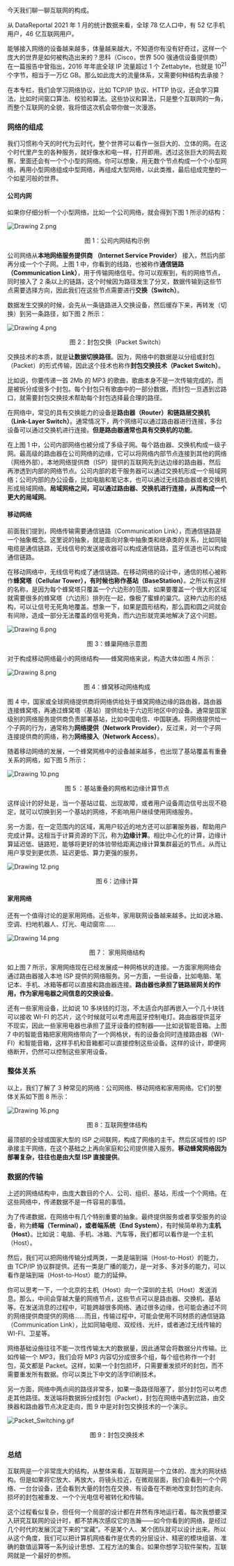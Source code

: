 <p data-nodeid="12910" class="">今天我们聊一聊互联网的构成。</p>
<p data-nodeid="12911">从 DataReportal 2021 年 1 月的统计数据来看，全球 78 亿人口中，有 52 亿手机用户，46 亿互联网用户。</p>
<p data-nodeid="12912">能够接入网络的设备越来越多，体量越来越大，不知道你有没有好奇过，这样一个庞大的世界是如何被构造出来的？思科（Cisco，世界 500 强通信设备提供商）在一篇报告中曾指出，2016 年年底全球 IP 流量超过 1 个 Zettabyte，也就是 10<sup>21</sup> 个字节，相当于一万亿 GB。那么如此庞大的流量体系，又需要何种结构去承接？</p>
<p data-nodeid="12913">在本专栏，我们会学习网络协议，比如 TCP/IP 协议、HTTP 协议，还会学习算法，比如时间窗口算法、校验和算法。这些协议和算法，只是整个互联网的一角，而整个互联网的全貌，我将借这次机会带你做一次漫游。</p>
<h3 data-nodeid="12914">网络的组成</h3>
<p data-nodeid="12915">我们习惯称今天的时代为云时代，整个世界可以看作一张巨大的、立体的网。在这个时代里产生的各种服务，就好像水和电一样，打开即用。透过这张巨大的网去观察，里面还会有一个个小型的网络。你可以想象，用无数个节点构成一个个小型网络，再用小型网络组成中型网络，再组成大型网络，以此类推，最后组成完整的一个如星河般的世界。</p>
<h4 data-nodeid="12916">公司内网</h4>
<p data-nodeid="12917">如果你仔细分析一个小型网络，比如一个公司网络，就会得到下图 1 所示的结构：</p>
<p data-nodeid="12918"><img src="https://s0.lgstatic.com/i/image6/M01/38/64/Cgp9HWB5O5KAFGFAAAD-82hpYWc483.png" alt="Drawing 2.png" data-nodeid="12983"></p>
<div data-nodeid="12919"><p style="text-align:center">图 1：公司内网结构示例</p></div>
<p data-nodeid="12920">公司网络从<strong data-nodeid="12997">本地网络服务提供商 （Internet Service Provider）</strong> 接入，然后内部再分成一个个子网。上图 1 中，你看到的线路，也被称作<strong data-nodeid="12998">通信链路（Communication Link）</strong>，用于传输网络信号。你可以观察到，有的网络节点，同时接入了 2 条以上的链路，这个时候因为路径发生了分叉，数据传输到这些节点需要选择方向，因此我们在这些节点需要进行<strong data-nodeid="12999">交换（Switch）</strong>。</p>
<p data-nodeid="12921">数据发生交换的时候，会先从一条链路进入交换设备，然后缓存下来，再转发（切换）到另一条路径，如下图 2 所示：</p>
<p data-nodeid="12922"><img src="https://s0.lgstatic.com/i/image6/M00/38/6D/CioPOWB5O7uAUZ7qAAB_rmbTigw120.png" alt="Drawing 4.png" data-nodeid="13003"></p>
<div data-nodeid="12923"><p style="text-align:center">图 2：封包交换（Packet Switch）</p></div>
<p data-nodeid="12924">交换技术的本质，就是<strong data-nodeid="13013">让数据切换路径</strong>。因为，网络中的数据是以分组或封包（Packet）的形式传输，因此这个技术也称作<strong data-nodeid="13014">封包交换技术（Packet Switch）</strong>。</p>
<p data-nodeid="12925">比如说，你要传递一首 2Mb 的 MP3 的歌曲，歌曲本身不是一次传输完成的，而是被拆分成很多个封包。每个封包只有歌曲中的一部分数据，而封包一旦遇到岔路口，就需要封包交换技术帮助每个封包选择最合理的路径。</p>
<p data-nodeid="12926">在网络中，常见的具有交换能力的设备是<strong data-nodeid="13025">路由器（Router）和链路层交换机（Link-Layer Switch）</strong>。通常情况下，两个网络可以通过路由器进行连接，多台设备可以通过交换机进行连接。<strong data-nodeid="13026">但是路由器通常也具有交换机的功能</strong>。</p>
<p data-nodeid="12927">在上图 1 中，公司内部网络也被分成了多级子网。每个路由器、交换机构成一级子网。最高级的路由器在公司网络的边缘，它可以将网络内部节点连接到其他的网络（网络外部）。本地网络提供商（ISP）提供的互联网先到达边缘的路由器，然后再渗透到内部的网络节点。公司内部的若干服务器可以通过交换机形成一个局域网络；公司内部的办公设备，比如电脑和笔记本，也可以通过无线路由器或者交换机形成局域网络。<strong data-nodeid="13032">局域网络之间，可以通过路由器、交换机进行连接，从而构成一个更大的局域网</strong>。</p>
<h4 data-nodeid="12928">移动网络</h4>
<p data-nodeid="12929">前面我们提到，网络传输需要通信链路（Communication Link），而通信链路是一个抽象概念。这里说的抽象，就是面向对象中抽象类和继承类的关系，比如同轴电缆是通信链路，无线信号的发送接收器可以构成通信链路，蓝牙信道也可以构成通信链路。</p>
<p data-nodeid="12930">在移动网络中，无线信号构成了通信链路。在移动网络的设计中，通信的核心被称作<strong data-nodeid="13040">蜂窝塔（Cellular Tower），有时候也称作基站（BaseStation）</strong>。之所以有这样的名称，是因为每个蜂窝塔只覆盖一个六边形的范围，如果要覆盖一个很大的区域就需要很多的蜂窝塔（六边形）排列在一起，像极了蜜蜂的巢穴。这种六边形的结构，可以让信号无死角地覆盖。想象一下，如果是圆形结构，那么圆和圆之间就会有间隙，造成一部分无法覆盖的信号死角，而六边形就完美地解决了这个问题。</p>
<p data-nodeid="12931"><img src="https://s0.lgstatic.com/i/image6/M01/38/64/Cgp9HWB5O86APsowAACbWDSSmH4919.png" alt="Drawing 6.png" data-nodeid="13043"></p>
<div data-nodeid="12932"><p style="text-align:center">图 3：蜂巢网络示意图</p></div>
<p data-nodeid="12933">对于构成移动网络最小的网络结构——蜂窝网络来说，构造大体如图 4 所示：</p>
<p data-nodeid="12934"><img src="https://s0.lgstatic.com/i/image6/M00/38/6D/CioPOWB5O9qATnBsAACZHrgoKJM926.png" alt="Drawing 8.png" data-nodeid="13047"></p>
<div data-nodeid="12935"><p style="text-align:center">图 4：蜂窝移动网络构成</p></div>
<p data-nodeid="12936">图 4 中，国家或全球网络提供商将网络供给处于蜂窝网络边缘的路由器，路由器连接蜂窝塔，再通过蜂窝塔（基站）提供给处于六边形地区中的设备。通常是国家级别的网络服务提供商负责部署基站，比如中国电信、中国联通。将网络提供给一个子网的行为，通常称为<strong data-nodeid="13057">网络提供（Network Provider）</strong>，反过来，对一个子网连接提供商的网络，称为<strong data-nodeid="13058">网络接入（Network Access）</strong>。</p>
<p data-nodeid="12937">随着移动网络的发展，一个蜂窝网格中的设备越来越多，也出现了基站覆盖有重叠关系的网格，如下图 5 所示：</p>
<p data-nodeid="12938"><img src="https://s0.lgstatic.com/i/image6/M00/38/6D/CioPOWB5O-iAar0QAABo9zrq_yU298.png" alt="Drawing 10.png" data-nodeid="13062"></p>
<div data-nodeid="12939"><p style="text-align:center">图 5 ：基站重叠的网格和边缘计算节点</p></div>
<p data-nodeid="12940">这样设计的好处是，当一个基站过载、出现故障，或者用户设备周边信号出现不稳定，就可以切换到另一个基站的网络，不影响用户继续使用网络服务。</p>
<p data-nodeid="12941">另一方面，在一定范围内的区域，离用户较近的地方还可以部署服务器，帮助用户完成计算。这相当于计算资源的下沉，称为<strong data-nodeid="13069">边缘计算</strong>。相比中心化的计算，边缘计算延迟低、链路短，能够将更好的体验带给距离边缘计算集群最近的节点。从而让用户享受到更优质、延迟更低、算力更强的服务。</p>
<p data-nodeid="12942"><img src="https://s0.lgstatic.com/i/image6/M00/38/6D/CioPOWB5O_mAPASCAACEaOOPkv0403.png" alt="Drawing 12.png" data-nodeid="13072"></p>
<div data-nodeid="12943"><p style="text-align:center">图 6：边缘计算</p></div>
<h4 data-nodeid="12944">家用网络</h4>
<p data-nodeid="12945">还有一个值得讨论的是家用网络。近些年，家用联网设备越来越多。比如说冰箱、空调、扫地机器人、灯光、电动窗帘……</p>
<p data-nodeid="12946"><img src="https://s0.lgstatic.com/i/image6/M01/38/65/Cgp9HWB5PAaAI4_7AADtVLTTA4U030.png" alt="Drawing 14.png" data-nodeid="13077"></p>
<div data-nodeid="12947"><p style="text-align:center">图 7： 家用网络结构</p></div>
<p data-nodeid="12948">如上图 7 所示，家用网络现在已经发展成一种网格状的连接。一方面家用网络会通过路由器接入本地 ISP 提供的网络服务。另一方面，一些设备，比如电脑、笔记本、手机、冰箱等都可以直接和路由器连接。<strong data-nodeid="13083">路由器也承担了链路层网关的作用，作为家用电器之间信息的交换设备</strong>。</p>
<p data-nodeid="12949">还有一些家用设备，比如说 10 多块钱的灯泡，不太适合内部再嵌入一个几十块钱可以接收 WI-FI 的芯片，这个时候就可以考虑用蓝牙控制电灯。路由器提供蓝牙不现实，因此一些家用电器也承担了蓝牙设备的控制器——比如说智能音箱。上图 7 中的智能音箱把家用网络带向了一个网格状，有的设备会同时连接路由器（WI-FI）和智能音箱，这样手机和音箱都可以直接控制这些设备。这样的设计，即便网络断开，仍然可以控制这些家用设备。</p>
<h3 data-nodeid="12950">整体关系</h3>
<p data-nodeid="12951">以上，我们了解了 3 种常见的网络：公司网络、移动网络和家用网络。它们的整体关系如下图 8 所示：</p>
<p data-nodeid="12952"><img src="https://s0.lgstatic.com/i/image6/M00/38/6D/CioPOWB5PBSAHzzqAAG9lxafSkI945.png" alt="Drawing 16.png" data-nodeid="13089"></p>
<div data-nodeid="12953"><p style="text-align:center">图 8：互联网整体结构</p></div>
<p data-nodeid="12954">最顶部的全球或国家大型的 ISP 之间联网，构成了网络的主干。然后区域性的 ISP 承接主干网络，在这个基础之上再向家庭和公司提供接入服务。<strong data-nodeid="13095">移动蜂窝网络因为部署复杂，往往也是由大型 ISP 直接提供</strong>。</p>
<h3 data-nodeid="12955">数据的传输</h3>
<p data-nodeid="12956">上述的网络结构中，由庞大数目的个人、公司、组织、基站，形成一个个网络。在这些网络中，传递数据不是一件容易的事情。</p>
<p data-nodeid="12957">为了传递数据，在网络中有几个特别重要的抽象。最终提供服务或者享受服务的设备，称为<strong data-nodeid="13112">终端（Terminal），<strong data-nodeid="13111">或者</strong>端系统（End System）</strong>，有时候简单称为<strong data-nodeid="13113">主机（Host）</strong>。比如说：电脑、手机、冰箱、汽车等，我们都可以看作是一个主机（Host）。</p>
<p data-nodeid="12958">然后，我们可以把网络传输分成两类，一类是端到端（Host-to-Host）的能力，由 TCP/IP 协议群提供。还有一类是广播的能力，是一对多、多对多的能力，可以看作是端到端（Host-to-Host）能力的延伸。</p>
<p data-nodeid="12959">你可以思考一下，一个北京的主机（Host）向一个深圳的主机（Host）发送消息。那么，中间会穿越大量的网络节点，这些节点可以是路由器、交换机、基站等。在发送消息的过程中，可能跨越很多网络、通过很多边缘，也可能会通过不同的网络提供商提供的网络……而且，传输过程中，可能会使用不同材质的通信链路（Communication Link），比如同轴电缆、双绞线、光纤，或者通过无线传输的 WI-FI、卫星等。</p>
<p data-nodeid="12960">网络基础设施往往不能一次性传输太大的数据量，因此通常会将数据分片传输。比如传输一个 MP3，我们会将 MP3 内容切分成很多个组，每个组也称作一个封包，英文都是 Packet。这样，如果一个封包损坏，只需要重发损坏的封包，而不需要重发所有数据。你可以类比下中文的活字印刷技术。</p>
<p data-nodeid="12961">另一方面，网络中两点间的路径非常多，如果一条路径阻塞了，部分封包可以考虑走其他路径。发送端将数据拆分成封包（Packet），封包在网络中遇到岔路，由交换器和路由器节点决定走向，图 9 中是对封包交换技术的一个演示。</p>
<p data-nodeid="12962"><img src="https://s0.lgstatic.com/i/image6/M00/38/82/Cgp9HWB5WbqAVlGaAHeNbdcL7hg030.gif" alt="Packet_Switching.gif" data-nodeid="13122"></p>
<div data-nodeid="12963"><p style="text-align:center">图 9：封包交换技术</p></div>
<h3 data-nodeid="12964">总结</h3>
<p data-nodeid="12965">互联网是一个非常庞大的结构，从整体来看，互联网是一个立体的、庞大的网状结构。但是如果将它放大、再放大，将镜头拉近，在微观层面，我们会看到一个个网络、一台台设备，还会看到大量的封包在交换、有设备在不断地改变封包的走向、损坏的封包被重发、一个个光电信号被转化和传输。</p>
<p data-nodeid="12966">这个过程看似复杂，但任何一个局部的设计都在井然有序地运行着。每次我想要深入研究互联网的设计时，都不禁再次感叹它的浩瀚——如今你看到的网络，是经过几个时代的发展沉淀下来的“宝藏”。不是某个人、某个团队就可以设计出来。所以从这个角度，我们可以把计算机网络看作是优秀的分层设计、精密的模块组装、准确的数值运算等一系列设计思想、工程方法的集合。如果你想学习软件架构，互联网就是一个最好的参照。</p>
